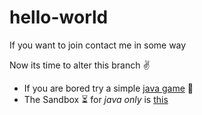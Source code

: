 # hello-world
If you want to join contact me in some way

Now its time to alter this branch :v:
- If you are bored try a simple [java game](GuessGame2.html) 🎲
- The Sandbox ⏳ for *java only* is [this](Java-to-Send.html)
